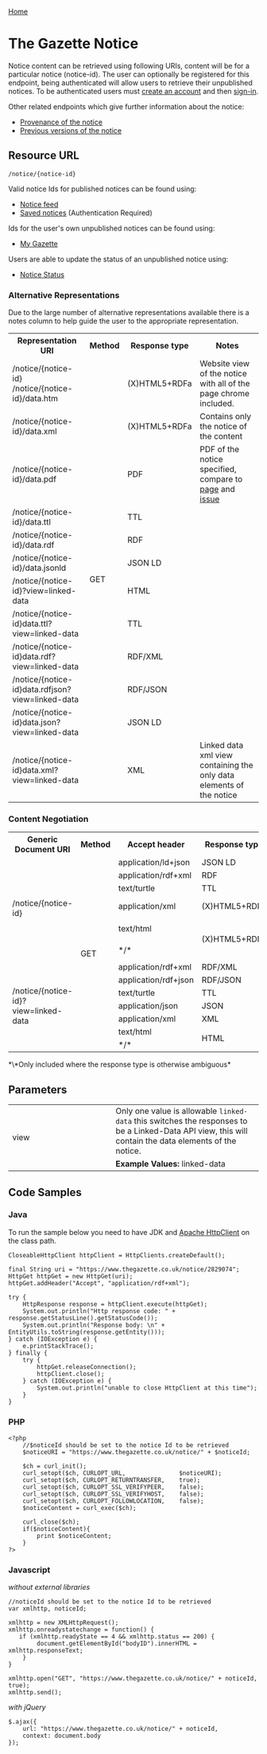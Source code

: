 [Home](../home.md)

# The Gazette Notice #
Notice content can be retrieved using following URIs, content will be for a particular notice (notice-id). The user can optionally be registered for this endpoint, being authenticated will allow users to retrieve their unpublished notices. To be authenticated users must [create an account](../authentication/registration.md) and then [sign-in](../authentication/sign-in.md).

Other related endpoints which give further information about the notice:

- [Provenance of the notice](notice-provenance.md)
- [Previous versions of the notice](notice-version.md)

## Resource URL ##

`/notice/{notice-id}`
 
Valid notice Ids for published notices can be found using:

- [Notice feed](notice-feed.md)
- [Saved notices](../mygazette/mygazette.md) (Authentication Required)

Ids for the user's own unpublished notices can be found using:

- [My Gazette](../mygazette/mygazette.md)

Users are able to update the status of an unpublished notice using:

- [Notice Status](../notice/notice-status.md)

### Alternative Representations ###
Due to the large number of alternative representations available there is a notes column to help guide the user to the appropriate representation.

<table>
<tr>
<th>Representation URI</th>
<th>Method</th>
<th>Response type</th>
<th>Notes</th>
</tr>
<tr>
<td>​​/notice/{notice-id}<br />/notice/{notice-id}/data.htm</td>
<td rowspan=14>GET</td>
<td>(X)HTML5+RDFa</td>
<td>Website view of the notice with all of the page chrome included.</td>
</tr>

<tr>
<td>/notice/{notice-id}/data.xml</td>

<td>(X)HTML5+RDFa</td>
<td>Contains only the notice of the content</td>
</tr>
<tr>
<td>/notice/{notice-id}/data.pdf</td>
<td>PDF</td>
<td>PDF of the notice specified, compare to <a href="../publication/pdf-publication.md">page</a> and <a href="../publication/pdf-publication.md">issue</a></td>
</tr>
<tr>
<td>/notice/{notice-id}/data.ttl</td>
<td>TTL</td>
<td></td>
</tr>

<tr>
<td>​​/notice/{notice-id}/data.rdf</td>
<td>RDF</td>
<td></td>
</tr>
<tr>
<td>/notice/{notice-id}/data.jsonld</td>
<td>JSON LD</td>
<td></td>
</tr>
<tr>
<td>/notice/{notice-id}?view=linked-data</td>
<td>HTML</td>
<td></td>
</tr>
<tr>
<td>​​​​/notice/{notice-id}data.ttl?view=linked-data</td>
<td>TTL</td>
<td></td>
</tr>
<tr>
<td>​​​​/notice/{notice-id}data.rdf?view=linked-data</td>
<td>RDF/XML</td>
<td></td>
</tr>
<tr>
<td>​​/notice/{notice-id}data.rdfjson?view=linked-data</td>
<td>RDF/JSON</td>
<td></td>
</tr>

<tr>
<td>/notice/{notice-id}data.json?view=linked-data</td>
<td>JSON LD</td>
<td></td>
</tr>
<tr>
<td>​​/notice/{notice-id}data.xml?view=linked-data</td>
<td>XML</td>
<td>Linked data xml view containing the only data elements of the notice</td>
</tr>
</table>

### Content Negotiation ###

<table>
<tr>
<th>Generic Document URI</th>
<th>Method</th>
<th>Accept header​</th>
<th>Response type</th>
<th>Matching Representation*</th>
</tr>
<tr>
<td rowspan=6>/notice/{notice-id}</td>
<td rowspan=13>GET</td>
<td>application/ld+json</td>
<td>JSON LD</td>
<td></td>
</tr>
<tr>
<td>​application/rdf+xml</td>
<td>​RDF</td>
<td></td>
</tr>
<tr>
<td>text/turtle</td>
<td>​TTL</td>
<td></td>
</tr>
<tr>
<td>application/xml</td>
<td>(X)HTML5+RDFa</td>
<td>/notice/{notice-id}/data.xml</td>
</tr>
<tr>
<td>text/html</td>
<td rowspan=2>(X)HTML5+RDFa</td>
<td rowspan=2>/notice/{notice-id}<br/>/notice/{notice-id}/data.htm</td>
</tr>
<tr>
<td>*/*</td>
</tr>

<tr>
<td rowspan=7>/notice/{notice-id}?view=linked-data</td>
<td>​application/rdf+xml</td>
<td>RDF/XML</td>
<td></td>
</tr>
<tr>
<td>​application/rdf+json</td>
<td>RDF/JSON</td>
<td></td>
</tr>
<tr>
<td>text/turtle</td>
<td>TTL</td>
<td></td>
</tr>
<tr>
<td>application/json</td>
<td>JSON</td>
<td></td>
</tr>
<tr>
<td>​application/xml</td>
<td>XML</td>
<td></td>
</tr>
<tr>
<td>​text/html</td>
<td rowspan=2>HTML</td>
<td rowspan=2></td>
</tr>
<tr>
<td>*/*</td>
</tr>
</table>
*\*Only included where the response type is otherwise ambiguous*

## Parameters ##
<table>
<tr>
<td rowspan=2 style="width:12em">view</td>
<td>Only one value is allowable <code>linked-data</code> this switches the responses to be a Linked-Data API view</a>, this will contain the data elements of the notice.</td>
</tr>
<tr>
<td><b>Example Values:</b> linked-data</td>
</tr>
</table>

## Code Samples ##

### Java ###

To run the sample below you need to have JDK and [Apache HttpClient](https://hc.apache.org/httpcomponents-client-ga/index.html) on the class path.

	CloseableHttpClient httpClient = HttpClients.createDefault();

	final String uri = "https://www.thegazette.co.uk/notice/2829074";
	HttpGet httpGet = new HttpGet(uri);
	httpGet.addHeader("Accept", "application/rdf+xml");

	try {
		HttpResponse response = httpClient.execute(httpGet);
		System.out.println("Http response code: " + response.getStatusLine().getStatusCode());
		System.out.println("Response body: \n" + EntityUtils.toString(response.getEntity()));
	} catch (IOException e) {
		e.printStackTrace();
	} finally {
		try {
			httpGet.releaseConnection();
			httpClient.close();
		} catch (IOException e) { 
			System.out.println("unable to close HttpClient at this time"); 
		}
	}

### PHP ###
	<?php
		//$noticeId should be set to the notice Id to be retrieved
		$noticeURI = "https://www.thegazette.co.uk/notice/" + $noticeId;

		$ch = curl_init();
		curl_setopt($ch, CURLOPT_URL,				$noticeURI);
		curl_setopt($ch, CURLOPT_RETURNTRANSFER,	true);
		curl_setopt($ch, CURLOPT_SSL_VERIFYPEER,	false);
		curl_setopt($ch, CURLOPT_SSL_VERIFYHOST,	false);
		curl_setopt($ch, CURLOPT_FOLLOWLOCATION,	false);
		$noticeContent = curl_exec($ch);
		
		curl_close($ch);
		if($noticeContent){
			print $noticeContent;
		}
	?>

### Javascript ###
*without external libraries*

	//noticeId should be set to the notice Id to be retrieved	    
	var xmlhttp, noticeId;
		
	xmlhttp = new XMLHttpRequest();
    xmlhttp.onreadystatechange = function() {
	   if (xmlhttp.readyState == 4 && xmlhttp.status == 200) {
            document.getElementById("bodyID").innerHTML = xmlhttp.responseText;
        }
    }

    xmlhttp.open("GET", "https://www.thegazette.co.uk/notice/" + noticeId, true);
    xmlhttp.send();

*with jQuery* 

	$.ajax({
	    url: "https://www.thegazette.co.uk/notice/" + noticeId,
	    context: document.body
	});